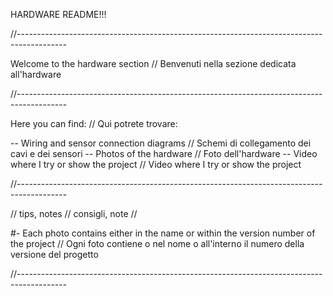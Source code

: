 HARDWARE README!!!

//------------------------------------------------------------------------------------------

Welcome to the hardware section // Benvenuti nella sezione dedicata all'hardware

//------------------------------------------------------------------------------------------


Here you can find: // Qui potrete trovare:

  -- Wiring and sensor connection diagrams // Schemi di collegamento dei cavi e dei sensori
  -- Photos of the hardware // Foto dell'hardware
  -- Video where I try or show the project // Video where I try or show the project
  



//------------------------------------------------------------------------------------------

// tips, notes // consigli, note //

  #- Each photo contains either in the name or within the version number of the project //
     Ogni foto contiene o nel nome o all'interno il numero della versione del progetto
     
//------------------------------------------------------------------------------------------
